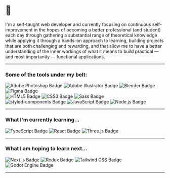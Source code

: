 # 👷

I'm a self-taught web developer and currently focusing on continuous self-improvement in the hopes of becoming a better professional (and student) each day through gathering a substantial range of theoretical knowledge while applying it through a hands-on approach to learning, building projects that are both challenging and rewarding, and that allow me to have a better understanding of the inner workings of what it means to build practical — and most importantly — functional applications.

***

### Some of the tools under my belt:

![Adobe Photoshop Badge](https://img.shields.io/badge/Adobe%20Photoshop-31A8FF?logo=adobephotoshop&logoColor=fff&style=plastic)
![Adobe Illustrator Badge](https://img.shields.io/badge/Adobe%20Illustrator-FF9A00?logo=adobeillustrator&logoColor=fff&style=plastic)
![Blender Badge](https://img.shields.io/badge/Blender-F5792A?logo=blender&logoColor=fff&style=plastic)
![Figma Badge](https://img.shields.io/badge/Figma-F24E1E?logo=figma&logoColor=fff&style=plastic)
<br>
![HTML5 Badge](https://img.shields.io/badge/HTML5-E34F26?logo=html5&logoColor=fff&style=plastic)
![CSS3 Badge](https://img.shields.io/badge/CSS3-1572B6?logo=css3&logoColor=fff&style=plastic)
![Sass Badge](https://img.shields.io/badge/Sass-C69?logo=sass&logoColor=fff&style=plastic)
![styled-components Badge](https://img.shields.io/badge/styled--components-DB7093?logo=styledcomponents&logoColor=fff&style=plastic)
![JavaScript Badge](https://img.shields.io/badge/JavaScript-F7DF1E?logo=javascript&logoColor=000&style=plastic)
![Node.js Badge](https://img.shields.io/badge/Node.js-393?logo=nodedotjs&logoColor=fff&style=plastic)

***

### What I'm currently learning...

![TypeScript Badge](https://img.shields.io/badge/TypeScript-3178C6?logo=typescript&logoColor=fff&style=plastic)
![React Badge](https://img.shields.io/badge/React-61DAFB?logo=react&logoColor=000&style=plastic)
![Three.js Badge](https://img.shields.io/badge/Three.js-000?logo=threedotjs&logoColor=fff&style=plastic)

***

### What I am hoping to learn next...

![Next.js Badge](https://img.shields.io/badge/Next.js-000?logo=nextdotjs&logoColor=fff&style=plastic)
![Redux Badge](https://img.shields.io/badge/Redux-764ABC?logo=redux&logoColor=fff&style=plastic)
![Tailwind CSS Badge](https://img.shields.io/badge/Tailwind%20CSS-06B6D4?logo=tailwindcss&logoColor=fff&style=plastic)
![Godot Engine Badge](https://img.shields.io/badge/Godot%20Engine-478CBF?logo=godotengine&logoColor=fff&style=plastic)

***



